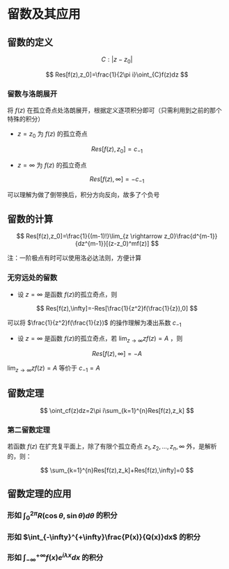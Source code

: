 # 留数及其应用

## 留数的定义

$$
C:|z-z_0|
$$

$$
Res[f(z),z_0]=\frac{1}{2\pi i}\oint_{C}f(z)dz
$$


### 留数与洛朗展开

将 $f(z)$ 在孤立奇点处洛朗展开，根据定义逐项积分即可（只需利用到之前的那个特殊的积分）

* $z=z_0$ 为 $f(z)$ 的孤立奇点

$$
Res[f(z),z_0]=c_{-1}
$$

* $z=\infty$ 为 $f(z)$ 的孤立奇点

$$
Res[f(z),\infty]=-c_{-1}
$$

可以理解为做了倒带换后，积分方向反向，故多了个负号

## 留数的计算

$$
Res[f(z),z_0]=\frac{1}{(m-1)!}\lim_{z \rightarrow z_0}\frac{d^{m-1}}{dz^{m-1}}[(z-z_0)^mf(z)]
$$

注：一阶极点有时可以使用洛必达法则，方便计算

### 无穷远处的留数

* 设 $z=\infty$ 是函数 $f(z)$的孤立奇点，则

$$
Res[f(z),\infty]=-Res[\frac{1}{z^2}f(\frac{1}{z}),0]
$$

可以将 $\frac{1}{z^2}f(\frac{1}{z})$ 的操作理解为凑出系数 $c_{-1}$

* 设 $z=\infty$ 是函数 $f(z)$的孤立奇点，若 $\lim_{z \rightarrow \infty}zf(z)=A$ ，则

$$
Res[f(z),\infty]=-A
$$

$\lim_{z \rightarrow \infty}zf(z)=A$ 等价于 $c_{-1}=A$

## 留数定理


$$
\oint_cf(z)dz=2\pi i\sum_{k=1}^{n}Res[f(z),z_k]
$$



### 第二留数定理

若函数 $f(z)$ 在扩充复平面上，除了有限个孤立奇点 $z_1,z_2,...,z_n,\infty$ 外，是解析的，则：

$$
\sum_{k=1}^{n}Res[f(z),z_k]+Res[f(z),\infty]=0
$$



## 留数定理的应用

###  形如 $\int_{0}^{2\pi}R(\cos{\theta},\sin{\theta})d\theta$ 的积分


###  形如 $\int_{-\infty}^{+\infty}\frac{P(x)}{Q(x)}dx$ 的积分


###  形如 $\int_{-\infty}^{+\infty}f(x)e^{i\lambda x}dx$ 的积分


